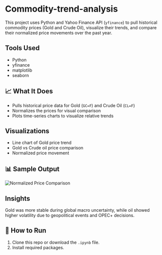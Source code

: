 # Commodity-trend-analysis
This project uses Python and Yahoo Finance API (`yfinance`) to pull historical commodity prices (Gold and Crude Oil), visualize their trends, and compare their normalized price movements over the past year.

## Tools Used
- Python
- yfinance
- matplotlib
- seaborn

## 📈 What It Does
- Pulls historical price data for Gold (`GC=F`) and Crude Oil (`CL=F`)
- Normalizes the prices for visual comparison
- Plots time-series charts to visualize relative trends

## Visualizations
- Line chart of Gold price trend
- Gold vs Crude oil price comparison
- Normalized price movement

## 📊 Sample Output

![Normalized Price Comparison](<img width="1008" height="557" alt="Screenshot 2025-07-27 141945" src="https://github.com/user-attachments/assets/e5819751-94cc-4c97-9524-0d7a2824306a" />
)
## Insights
Gold was more stable during global macro uncertainty, while oil showed higher volatility due to geopolitical events and OPEC+ decisions.

## 🚀 How to Run
1. Clone this repo or download the `.ipynb` file.
2. Install required packages.
